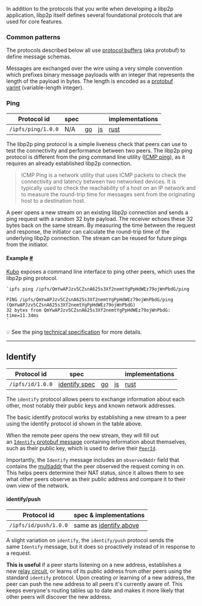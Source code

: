 In addition to the protocols that you write when developing a libp2p application, libp2p itself defines several foundational protocols that are used for core features.

### Common patterns 

The protocols described below all use [protocol buffers](https://developers.google.com/protocol-buffers/) (aka protobuf) to define message schemas.

Messages are exchanged over the wire using a very simple convention which prefixes binary message payloads with an integer that represents the length of the payload in bytes. The length is encoded as a [protobuf varint](https://developers.google.com/protocol-buffers/docs/encoding#varints) (variable-length integer).

### Ping 

| **Protocol id** | spec |  |  | implementations |
| --- |  --- |  --- |  --- |  --- |
| `/ipfs/ping/1.0.0` | N/A | [go](https://github.com/libp2p/go-libp2p/tree/master/p2p/protocol/ping) | [js](https://github.com/libp2p/js-libp2p-ping) | [rust](https://github.com/libp2p/rust-libp2p/blob/master/protocols/ping/src/lib.rs) |


The libp2p ping protocol is a simple liveness check that peers can use to test the connectivity and performance between two peers. The libp2p ping protocol is different from the ping command line utility ([ICMP ping](https://en.wikipedia.org/wiki/Internet_Control_Message_Protocol)), as it requires an already established libp2p connection.

> ICMP Ping is a network utility that uses ICMP packets to check the connectivity and latency between two networked devices. It is typically used to check the reachability of a host on an IP network and to measure the round-trip time for messages sent from the originating host to a destination host.

A peer opens a new stream on an existing libp2p connection and sends a ping request with a random 32 byte payload. The receiver echoes these 32 bytes back on the same stream. By measuring the time between the request and response, the initiator can calculate the round-trip time of the underlying libp2p connection. The stream can be reused for future pings from the initiator.

#### Example [#](https://docs.libp2p.io/concepts/fundamentals/protocols/#example)

[Kubo](https://github.com/ipfs/kubo) exposes a command line interface to ping other peers, which uses the libp2p ping protocol.

```
`ipfs ping /ipfs/QmYwAPJzv5CZsnA625s3Xf2nemtYgPpHdWEz79ojWnPbdG/ping

PING /ipfs/QmYwAPJzv5CZsnA625s3Xf2nemtYgPpHdWEz79ojWnPbdG/ping (QmYwAPJzv5CZsnA625s3Xf2nemtYgPpHdWEz79ojWnPbdG)
32 bytes from QmYwAPJzv5CZsnA625s3Xf2nemtYgPpHdWEz79ojWnPbdG: time=11.34ms
`
```
💡
See the ping [technical specification](https://github.com/libp2p/specs/blob/master/ping/ping.md) for more details.


---

## Identify 

| **Protocol id** | spec |  |  | implementations |
| --- |  --- |  --- |  --- |  --- |
| `/ipfs/id/1.0.0` | [identify spec](https://github.com/libp2p/specs/pull/97/files) | [go](https://github.com/libp2p/go-libp2p/tree/master/p2p/protocol/identify) | [js](https://github.com/libp2p/js-libp2p-identify) | [rust](https://github.com/libp2p/rust-libp2p/tree/master/protocols/identify/src) |


The `identify` protocol allows peers to exchange information about each other, most notably their public keys and known network addresses.

The basic identify protocol works by establishing a new stream to a peer using the identify protocol id shown in the table above.

When the remote peer opens the new stream, they will fill out an [`Identify` protobuf message](https://github.com/libp2p/go-libp2p/blob/master/p2p/protocol/identify/pb/identify.proto) containing information about themselves, such as their public key, which is used to derive their [`PeerId`](https://docs.libp2p.io/concepts/fundamentals/peers/).

Importantly, the `Identify` message includes an `observedAddr` field that contains the [multiaddr](https://docs.libp2p.io/concepts/appendix/glossary#multiaddr) that the peer observed the request coming in on. This helps peers determine their NAT status, since it allows them to see what other peers observe as their public address and compare it to their own view of the network.

#### identify/push 

| **Protocol id** | spec & implementations |
| --- |  --- |
| `/ipfs/id/push/1.0.0` | same as [identify above](https://docs.libp2p.io/concepts/fundamentals/protocols/#identify) |


A slight variation on `identify`, the `identify/push` protocol sends the same `Identify` message, but it does so proactively instead of in response to a request.

**This is useful** if a peer starts listening on a new address, establishes a new [relay circuit](https://docs.libp2p.io/concepts/nat/circuit-relay/), or learns of its public address from other peers using the standard `identify` protocol. Upon creating or learning of a new address, the peer can push the new address to all peers it's currently aware of. This keeps everyone's routing tables up to date and makes it more likely that other peers will discover the new address.